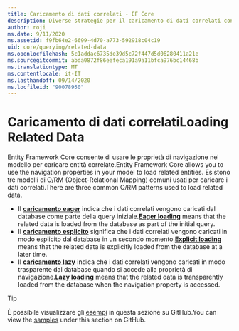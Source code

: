 ```yaml
---
title: Caricamento di dati correlati - EF Core
description: Diverse strategie per il caricamento di dati correlati con Entity Framework Core
author: roji
ms.date: 9/11/2020
ms.assetid: f9fb64e2-6699-4d70-a773-592918c04c19
uid: core/querying/related-data
ms.openlocfilehash: 5c1addac6735de39d5c72f447d5d06280411a21e
ms.sourcegitcommit: abda0872f86eefeca191a9a11bfca976bc14468b
ms.translationtype: MT
ms.contentlocale: it-IT
ms.lasthandoff: 09/14/2020
ms.locfileid: "90078950"
---
```

# <a name="loading-related-data"></a><span data-ttu-id="85714-103">Caricamento di dati correlati</span><span class="sxs-lookup"><span data-stu-id="85714-103">Loading Related Data</span></span>

<span data-ttu-id="85714-104">Entity Framework Core consente di usare le proprietà di navigazione nel modello per caricare entità correlate.</span><span class="sxs-lookup"><span data-stu-id="85714-104">Entity Framework Core allows you to use the navigation properties in your model to load related entities.</span></span> <span data-ttu-id="85714-105">Esistono tre modelli di O/RM (Object-Relational Mapping) comuni usati per caricare i dati correlati.</span><span class="sxs-lookup"><span data-stu-id="85714-105">There are three common O/RM patterns used to load related data.</span></span>

* <span data-ttu-id="85714-106">Il **[caricamento eager](xref:core/querying/related-data/eager)** indica che i dati correlati vengono caricati dal database come parte della query iniziale.</span><span class="sxs-lookup"><span data-stu-id="85714-106">**[Eager loading](xref:core/querying/related-data/eager)** means that the related data is loaded from the database as part of the initial query.</span></span>
* <span data-ttu-id="85714-107">Il **[caricamento esplicito](xref:core/querying/related-data/explicit)** significa che i dati correlati vengono caricati in modo esplicito dal database in un secondo momento.</span><span class="sxs-lookup"><span data-stu-id="85714-107">**[Explicit loading](xref:core/querying/related-data/explicit)** means that the related data is explicitly loaded from the database at a later time.</span></span>
* <span data-ttu-id="85714-108">Il **[caricamento lazy](xref:core/querying/related-data/lazy)** indica che i dati correlati vengono caricati in modo trasparente dal database quando si accede alla proprietà di navigazione.</span><span class="sxs-lookup"><span data-stu-id="85714-108">**[Lazy loading](xref:core/querying/related-data/lazy)** means that the related data is transparently loaded from the database when the navigation property is accessed.</span></span>

> [!TIP]
> <span data-ttu-id="85714-109">È possibile visualizzare gli [esempi](https://github.com/dotnet/EntityFramework.Docs/tree/master/samples/core/Querying) in questa sezione su GitHub.</span><span class="sxs-lookup"><span data-stu-id="85714-109">You can view the [samples](https://github.com/dotnet/EntityFramework.Docs/tree/master/samples/core/Querying) under this section on GitHub.</span></span>
